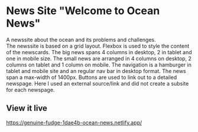 # News Site "Welcome to Ocean News"

A newssite about the ocean and its problems and challenges.  
The newssite is based on a grid layout. Flexbox is used to style the content of the newscards. The big news spans 4 columns in desktop, 2 in tablet and one in mobile size.
The small news are arranged in 4 columns on desktop, 2 columns on tablet and 1 column on mobile.
The navigation is a hamburger in tablet and mobile site and an regular nav bar in desktop format. 
The news span a max-width of 1400px.
Buttons are used to link out to a detailed newspage. Here I used an external source/link and did not create a subsite for each newspage.


## View it live
https://genuine-fudge-1dae4b-ocean-news.netlify.app/

